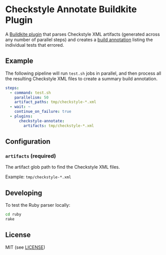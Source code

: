 # Checkstyle Annotate Buildkite Plugin

A [Buildkite plugin](https://buildkite.com/docs/agent/v3/plugins) that parses Checkstyle  XML artifacts (generated across any number of parallel steps) and creates a [build annotation](https://buildkite.com/docs/agent/v3/cli-annotate) listing the individual tests that errored.

## Example

The following pipeline will run `test.sh` jobs in parallel, and then process all the resulting Checkstyle XML files to create a summary build annotation.

```yml
steps:
  - command: test.sh
    parallelism: 50
    artifact_paths: tmp/checkstyle-*.xml
  - wait: ~
    continue_on_failure: true
  - plugins:
      checkstyle-annotate:
        artifacts: tmp/checkstyle-*.xml
```

## Configuration

### `artifacts` (required)

The artifact glob path to find the Checkstyle XML files.

Example: `tmp/checkstyle-*.xml`

## Developing

To test the Ruby parser locally:

```bash
cd ruby
rake
```

## License

MIT (see [LICENSE](LICENSE))
